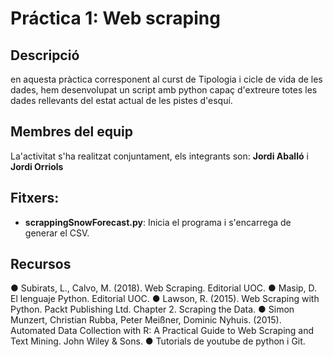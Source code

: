 # Práctica 1: Web scraping

## Descripció

en aquesta pràctica corresponent al curst de Tipologia i cicle de vida de les dades, hem desenvolupat un script amb python capaç d'extreure totes les dades rellevants del estat actual de les pistes d'esquí.

## Membres del equip

La'activitat s'ha realitzat conjuntament, els integrants son: **Jordi Aballó** i **Jordi Orriols**

## Fitxers:

* **scrappingSnowForecast.py**: Inicia el programa i s'encarrega de generar el CSV.

## Recursos

● Subirats, L., Calvo, M. (2018). Web Scraping. Editorial UOC.
● Masip, D. El lenguaje Python. Editorial UOC.
● Lawson, R. (2015). Web Scraping with Python. Packt Publishing Ltd. Chapter 2.
Scraping the Data.
● Simon Munzert, Christian Rubba, Peter Meißner, Dominic Nyhuis. (2015).
Automated Data Collection with R: A Practical Guide to Web Scraping and Text
Mining. John Wiley & Sons.
● Tutorials de youtube de python i Git.
